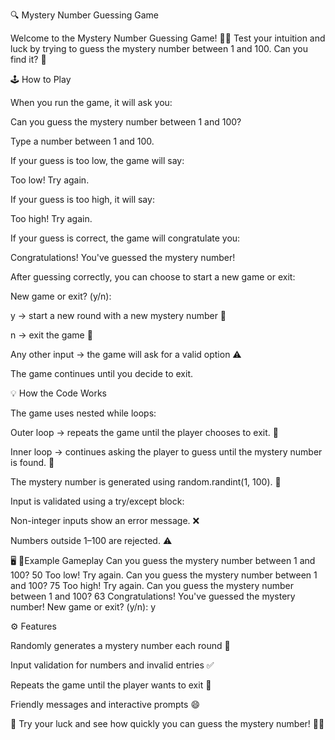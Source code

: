 🔍 Mystery Number Guessing Game

Welcome to the Mystery Number Guessing Game! 🕵️‍♀️
Test your intuition and luck by trying to guess the mystery number between 1 and 100. Can you find it? 🎯

🕹 How to Play

When you run the game, it will ask you:

Can you guess the mystery number between 1 and 100?

Type a number between 1 and 100.

If your guess is too low, the game will say:

Too low! Try again.

If your guess is too high, it will say:

Too high! Try again.

If your guess is correct, the game will congratulate you:

Congratulations! You've guessed the mystery number!

After guessing correctly, you can choose to start a new game or exit:

New game or exit? (y/n):

y → start a new round with a new mystery number 🔄

n → exit the game 👋

Any other input → the game will ask for a valid option ⚠️

The game continues until you decide to exit.

💡 How the Code Works

The game uses nested while loops:

Outer loop → repeats the game until the player chooses to exit. 🔁

Inner loop → continues asking the player to guess until the mystery number is found. 🔢

The mystery number is generated using random.randint(1, 100). 🎲

Input is validated using a try/except block:

Non-integer inputs show an error message. ❌

Numbers outside 1–100 are rejected. ⚠️

🖥 📝Example Gameplay
Can you guess the mystery number between 1 and 100? 50
Too low! Try again.
Can you guess the mystery number between 1 and 100? 75
Too high! Try again.
Can you guess the mystery number between 1 and 100? 63
Congratulations! You've guessed the mystery number!
New game or exit? (y/n): y

⚙️ Features

Randomly generates a mystery number each round 🎲

Input validation for numbers and invalid entries ✅

Repeats the game until the player wants to exit 🔄

Friendly messages and interactive prompts 😄

🎉 Try your luck and see how quickly you can guess the mystery number! 💯✨
